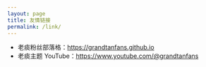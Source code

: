 ```yaml
---
layout: page
title: 友情链接
permalink: /link/
---
```


* 老痰粉丝部落格：https://grandtanfans.github.io
* 老痰主题 YouTube：https://www.youtube.com/@grandtanfans